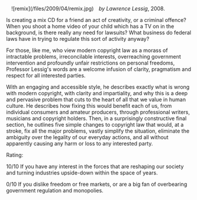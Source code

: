 <!--
.. title: Remix
.. slug: remix
.. date: 2009-04-07 23:42:58-05:00
.. tags: media,books,non-fiction,internet,culture,law
.. type: text
-->

<span style="float: left; padding: 1em">
![remix](/files/2009/04/remix.jpg)
</span>

*by Lawrence Lessig*, 2008.

Is creating a mix CD for a friend an act of creativity, or a criminal
offence? When you shoot a home video of your child which has a TV on in
the background, is there really any need for lawsuits? What business do
federal laws have in trying to regulate this sort of activity anyway?

For those, like me, who view modern copyright law as a morass of
intractable problems, irreconcilable interests, overreaching government
intervention and profoundly unfair restrictions on personal freedoms,
Professor Lessig's words are a welcome infusion of clarity, pragmatism
and respect for all interested parties.

With an engaging and accessible style, he describes exactly what is
wrong with modern copyright, with clarity and impartiality, and why this
is a deep and pervasive problem that cuts to the heart of all that we
value in human culture. He describes how fixing this would benefit each
of us, from individual consumers and amateur producers, through
professional writers, musicians and copyright holders. Then, in a
surprisingly constructive final section, he outlines five simple changes
to copyright law that would, at a stroke, fix all the major problems,
vastly simplify the situation, eliminate the ambiguity over the legality
of our everyday actions, and all without apparently causing any harm or
loss to any interested party.

Rating:

10/10 If you have any interest in the forces that are reshaping our
society and turning industries upside-down within the space of years.

0/10 If you dislike freedom or free markets, or are a big fan of
overbearing government regulation and monopolies.

<br style="clear: both" />
